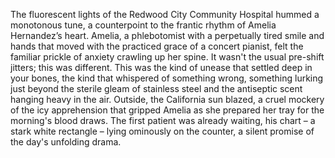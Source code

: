 The fluorescent lights of the Redwood City Community Hospital hummed a monotonous tune, a counterpoint to the frantic rhythm of Amelia Hernandez’s heart.  Amelia, a phlebotomist with a perpetually tired smile and hands that moved with the practiced grace of a concert pianist, felt the familiar prickle of anxiety crawling up her spine.  It wasn't the usual pre-shift jitters; this was different. This was the kind of unease that settled deep in your bones, the kind that whispered of something wrong, something lurking just beyond the sterile gleam of stainless steel and the antiseptic scent hanging heavy in the air.  Outside, the California sun blazed, a cruel mockery of the icy apprehension that gripped Amelia as she prepared her tray for the morning's blood draws.  The first patient was already waiting, his chart – a stark white rectangle – lying ominously on the counter, a silent promise of the day's unfolding drama.
